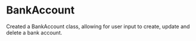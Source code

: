 # BankAccount
Created a BankAccount class, allowing for user input to create, update and delete a bank account.
